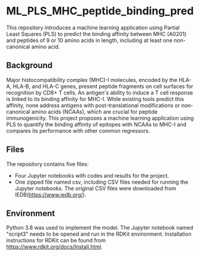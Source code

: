 
# ML_PLS_MHC_peptide_binding_pred
This repository introduces a machine learning application using Partial Least Squares (PLS) to predict the binding affinity between MHC (A0201) and peptides of 9 or 10 amino acids in length, including at least one non-canonical amino acid.

## Background
Major histocompatibility complex (MHC)-I molecules, encoded by the HLA-A, HLA-B, and HLA-C genes, present peptide fragments on cell surfaces for recognition by CD8+ T cells. An antigen's ability to induce a T cell response is linked to its binding affinity for MHC-I. While existing tools predict this affinity, none address antigens with post-translational modifications or non-canonical amino acids (NCAAs), which are crucial for peptide immunogenicity. This project proposes a machine learning application using PLS to quantify the binding affinity of epitopes with NCAAs to MHC-I and compares its performance with other common regressors.

## Files
The repository contains five files:
  - Four Jupyter notebooks with codes and results for the project.
  - One zipped file named csv, including CSV files needed for running the Jupyter notebooks. The original CSV files were downloaded from IEDB(https://www.iedb.org/).

## Environment
Python 3.8 was used to implement the model.
The Jupyter notebook named "script3" needs to be opened and run in the RDKit environment. Installation instructions for RDKit can be found from https://www.rdkit.org/docs/Install.html.

